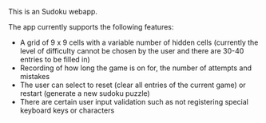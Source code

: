 This is an Sudoku webapp. 

The app currently supports the following features:

- A grid of 9 x 9 cells with a variable number of hidden cells (currently the level of difficulty cannot be chosen by the user and there are 30-40 entries to be filled in)
- Recording of how long the game is on for, the number of attempts and mistakes
- The user can select to reset (clear all entries of the current game) or restart (generate a new sudoku puzzle)
- There are certain user input validation such as not registering special keyboard keys or characters